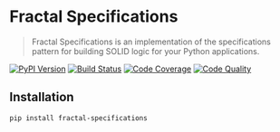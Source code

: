 # Fractal Specifications

> Fractal Specifications is an implementation of the specifications pattern for building SOLID logic for your Python applications.

[![PyPI Version][pypi-image]][pypi-url]
[![Build Status][build-image]][build-url]
[![Code Coverage][coverage-image]][coverage-url]
[![Code Quality][quality-image]][quality-url]

<!-- Badges -->

[pypi-image]: https://img.shields.io/pypi/v/fractal-specifications
[pypi-url]: https://pypi.org/project/fractal-specifications/
[build-image]: https://github.com/douwevandermeij/fractal-specifications/actions/workflows/build.yml/badge.svg
[build-url]: https://github.com/douwevandermeij/fractal-specifications/actions/workflows/build.yml
[coverage-image]: https://codecov.io/gh/douwevandermeij/fractal-specifications/branch/main/graph/badge.svg
[coverage-url]: https://codecov.io/gh/douwevandermeij/fractal-specifications
[quality-image]: https://api.codeclimate.com/v1/badges/55adbc041d119d371ef7/maintainability
[quality-url]: https://codeclimate.com/github/douwevandermeij/fractal-specifications

## Installation

```sh
pip install fractal-specifications
```
